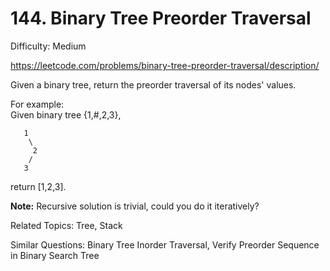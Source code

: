 # 144. Binary Tree Preorder Traversal

Difficulty: Medium

https://leetcode.com/problems/binary-tree-preorder-traversal/description/

Given a binary tree, return the preorder traversal of its nodes' values.

For example:  
Given binary tree {1,#,2,3},
```
   1
    \
     2
    /
   3
```
return [1,2,3].

**Note:** Recursive solution is trivial, could you do it iteratively?

Related Topics: Tree, Stack

Similar Questions: Binary Tree Inorder Traversal, Verify Preorder Sequence in Binary Search Tree
